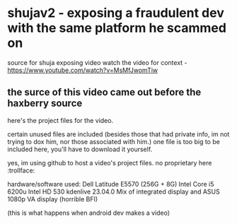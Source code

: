 # shujav2 - exposing a fraudulent dev with the same platform he scammed on
source for shuja exposing video
watch the video for context - https://www.youtube.com/watch?v=MsMfJwomTiw

## the surce of this video came out before the haxberry source

here's the project files for the video.

certain unused files are included (besides those that had private info, im not trying to dox him, nor those associated with him.)
one file is too big to be included here, you'll have to download it yourself.

yes, im using github to host a video's project files. no proprietary here :trollface:

hardware/software used:
Dell Latitude E5570 (256G + 8G)
Intel Core i5 6200u
Intel HD 530
kdenlive 23.04.0
Mix of integrated display and ASUS 1080p VA display (horrible BFI)

(this is what happens when android dev makes a video)
